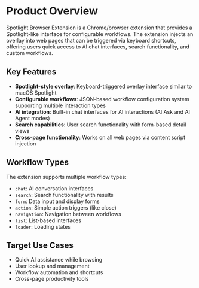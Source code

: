 # Product Overview

Spotlight Browser Extension is a Chrome/browser extension that provides a Spotlight-like interface for configurable workflows. The extension injects an overlay into web pages that can be triggered via keyboard shortcuts, offering users quick access to AI chat interfaces, search functionality, and custom workflows.

## Key Features

- **Spotlight-style overlay**: Keyboard-triggered overlay interface similar to macOS Spotlight
- **Configurable workflows**: JSON-based workflow configuration system supporting multiple interaction types
- **AI integration**: Built-in chat interfaces for AI interactions (AI Ask and AI Agent modes)
- **Search capabilities**: User search functionality with form-based detail views
- **Cross-page functionality**: Works on all web pages via content script injection

## Workflow Types

The extension supports multiple workflow types:

- `chat`: AI conversation interfaces
- `search`: Search functionality with results
- `form`: Data input and display forms
- `action`: Simple action triggers (like close)
- `navigation`: Navigation between workflows
- `list`: List-based interfaces
- `loader`: Loading states

## Target Use Cases

- Quick AI assistance while browsing
- User lookup and management
- Workflow automation and shortcuts
- Cross-page productivity tools
